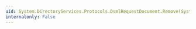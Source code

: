 ```yaml
---
uid: System.DirectoryServices.Protocols.DsmlRequestDocument.Remove(System.DirectoryServices.Protocols.DirectoryRequest)
internalonly: False
---
```

